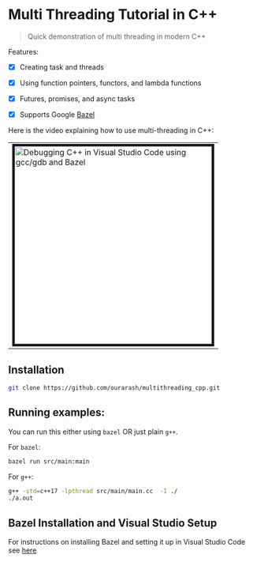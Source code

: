 # Multi Threading Tutorial in C++

> Quick demonstration of multi threading in modern C++

Features:

- [x] Creating task and threads
- [x] Using function pointers, functors, and lambda functions
- [x] Futures, promises, and async tasks
- [x] Supports Google [Bazel](https://bazel.build/)



Here is the video explaining how to use multi-threading in C++:

<table><tr><td>

<a href="https://youtu.be/3aqxaZsvn80">
<img border="5" alt="Debugging C++ in Visual Studio Code using gcc/gdb and Bazel" src="https://github.com/ourarash/multithreading_cpp/blob/master/youtube.png?raw=true" width="400">
</a>
</td></tr></table>

## Installation

```bash
git clone https://github.com/ourarash/multithreading_cpp.git
```

## Running examples:

You can run this either using `bazel` OR just plain `g++`.


For `bazel`:

```bash
bazel run src/main:main
```

For `g++`:
```bash
g++ -std=c++17 -lpthread src/main/main.cc  -I ./
./a.out
```

## Bazel Installation and Visual Studio Setup
For instructions on installing Bazel and setting it up in Visual Studio Code see [here](https://github.com/ourarash/cpp-template)